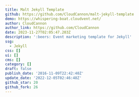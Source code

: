 ```yaml
---
title: Malt Jekyll Template
github: https://github.com/CloudCannon/malt-jekyll-template
demo: https://whispering-boat.cloudvent.net/
author: CloudCannon
author_link: https://github.com/CloudCannon
date: 2023-11-27T02:05:47.203Z
description: ':beers: Event marketing template for Jekyll'
ssg:
  - Jekyll
css: []
ui: []
cms: []
category: []
draft: false
publish_date: '2016-11-09T22:42:40Z'
update_date: '2022-12-05T02:46:48Z'
github_star: 20
github_fork: 26
---
```

